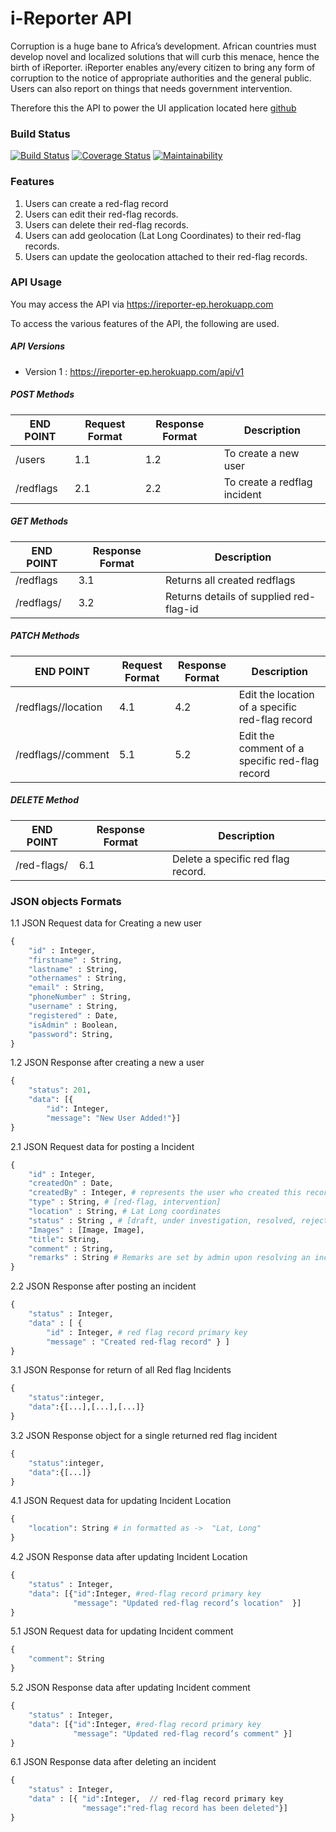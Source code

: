 # i-Reporter API

Corruption is a huge bane to Africa’s development. African countries must develop novel and localized solutions that will curb this menace, hence the birth of iReporter.  iReporter enables any/every citizen to bring any form of corruption to the notice of appropriate authorities and the general public. Users can also report on things that needs government intervention.

Therefore this the API to power the UI application located here [github](https://github.com/alexxsanya/iReporter)

### Build Status

[![Build Status](https://travis-ci.org/alexxsanya/ireporter-endpoints.svg?branch=develop)](https://travis-ci.org/alexxsanya/ireporter-endpoints)  [![Coverage Status](https://coveralls.io/repos/github/alexxsanya/ireporter-endpoints/badge.svg?branch=develop)](https://coveralls.io/github/alexxsanya/ireporter-endpoints?branch=develop)  [![Maintainability](https://api.codeclimate.com/v1/badges/046278bc19fd77812d41/maintainability)](https://codeclimate.com/github/alexxsanya/ireporter-endpoints/maintainability)   
### Features

1. Users can create a  red-flag record 
2. Users can edit their  red-flag records.
3. Users can delete their  red-flag records.
4. Users can add geolocation (Lat Long Coordinates) to their red-flag records.
5. Users can update the geolocation attached to their red-flag records. 



### API Usage

You may access the API via https://ireporter-ep.herokuapp.com

To access the various features of the API, the following are used.

##### API Versions

- Version 1 : https://ireporter-ep.herokuapp.com/api/v1

##### POST Methods

| END POINT | Request Format | Response Format | Description                  |
| --------- | -------------- | --------------- | ---------------------------- |
| /users    | 1.1            | 1.2             | To create a new user         |
| /redflags | 2.1            | 2.2             | To create a redflag incident |

##### GET Methods

| END POINT               | Response Format | Description                             |
| ----------------------- | --------------- | --------------------------------------- |
| /redflags               | 3.1             | Returns all created redflags            |
| /redflags/<red-flag-id> | 3.2             | Returns details of supplied red-flag-id |

##### PATCH  Methods

| END POINT                        | Request Format | Response Format | Description                                     |
| -------------------------------- | -------------- | --------------- | ----------------------------------------------- |
| /redflags/<red-flag-id>/location | 4.1            | 4.2             | Edit the location of a specific red-flag record |
| /redflags/<red-flag-id>/comment  | 5.1            | 5.2             | Edit the comment of a specific red-flag record  |

##### DELETE Method

| END POINT                | Response Format | Description                        |
| ------------------------ | --------------- | ---------------------------------- |
| /red-flags/<red-flag-id> | 6.1             | Delete a specific red flag record. |

### JSON objects Formats

1.1 JSON Request data for Creating a new user

```python
{
    "id" : Integer,
    "firstname" : String,
    "lastname" : String,
    "othernames" : String,
    "email" : String,
    "phoneNumber" : String,
    "username" : String,
    "registered" : Date,
    "isAdmin" : Boolean,
    "password": String, 
}
```
1.2 JSON Response after creating a new a user

```python
{
    "status": 201,
    "data": [{
        "id": Integer,
        "message": "New User Added!"}]
}
```
2.1 JSON Request data for posting a Incident

```python
{
    "id" : Integer,
    "createdOn" : Date,
    "createdBy" : Integer, # represents the user who created this record
    "type" : String, # [red-flag, intervention]
    "location" : String, # Lat Long coordinates
    "status" : String , # [draft, under investigation, resolved, rejected]
    "Images" : [Image, Image], 
    "title": String, 
    "comment" : String,
    "remarks" : String # Remarks are set by admin upon resolving an incident
}
```
2.2 JSON Response after posting an incident

```python
{
    "status" : Integer,
    "data" : [ {
        "id" : Integer, # red flag record primary key
        "message" : "Created red-flag record" } ]
}
```

3.1 JSON Response for return of all Red flag Incidents

```python
{
    "status":integer,
    "data":{[...],[...],[...]}
}
```

3.2 JSON Response object for a single returned red flag incident

```python
{
    "status":integer,
    "data":{[...]}
}
```

4.1 JSON Request data for updating Incident Location

```python
{   
 	"location": String # in formatted as ->  "Lat, Long" 
}
```

4.2 JSON Response data after updating Incident Location

```python
{   
    "status" : Integer,
 	"data": [{"id":Integer, #red-flag record primary key
              "message": "Updated red-flag record’s location"  }] 
}
```

5.1 JSON Request data for updating Incident comment

```python
{   
 	"comment": String 
}
```

5.2 JSON Response data after updating Incident comment

```python
{   
    "status" : Integer,
 	"data": [{"id":Integer, #red-flag record primary key
              "message": "Updated red-flag record’s comment" }] 
}
```

6.1 JSON Response data after deleting an incident

```python
{   
    "status" : Integer,
 	"data" : [{ "id":Integer,  // red-flag record primary key
                "message":"red-flag record has been deleted"}]  
}
```

